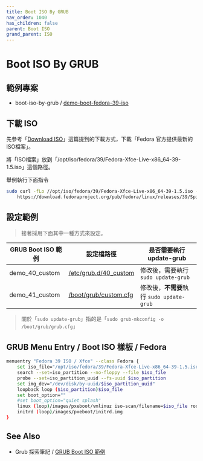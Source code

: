 ```yaml
---
title: Boot ISO By GRUB
nav_order: 1040
has_children: false
parent: Boot ISO
grand_parent: ISO
---
```



# Boot ISO By GRUB


## 範例專案

* boot-iso-by-grub / [demo-boot-fedora-39-iso](https://github.com/samwhelp/fedora-adjustment/tree/main/core/iso/boot-iso/boot-iso-by-grub/demo-boot-fedora-39-iso)


## 下載 ISO

先參考「[Download ISO](https://samwhelp.github.io/note-about-fedora/read/core/iso/download-iso.html)」這篇提到的下載方式，下載「Fedora 官方提供最新的ISO檔案」。

將「ISO檔案」放到「/opt/iso/fedora/39/Fedora-Xfce-Live-x86_64-39-1.5.iso」這個路徑。

舉例執行下面指令

``` sh
sudo curl -fLo //opt/iso/fedora/39/Fedora-Xfce-Live-x86_64-39-1.5.iso --create-dirs \
	https://download.fedoraproject.org/pub/fedora/linux/releases/39/Spins/x86_64/iso/Fedora-Xfce-Live-x86_64-39-1.5.iso
```


## 設定範例

> 接著採用下面其中一種方式來設定。

| GRUB Boot ISO 範例 | 設定檔路徑 | 是否需要執行 update-grub |
| --- | --- | --- |
| demo_40_custom | [/etc/grub.d/40_custom](https://github.com/samwhelp/fedora-adjustment/blob/main/core/iso/boot-iso/boot-iso-by-grub/demo-boot-fedora-39-iso/asset/overlay/etc/grub.d/40_custom) | 修改後，需要執行 `sudo update-grub` |
| demo_41_custom | [/boot/grub/custom.cfg](https://github.com/samwhelp/fedora-adjustment/blob/main/core/iso/boot-iso/boot-iso-by-grub/demo-boot-fedora-39-iso/asset/overlay/boot/grub/custom.cfg) | 修改後，**不需要**執行 `sudo update-grub` |

> 關於「`sudo update-grub`」指的是「`sudo grub-mkconfig -o /boot/grub/grub.cfg`」


## GRUB Menu Entry / Boot ISO 樣板 / Fedora

``` sh
menuentry "Fedora 39 ISO / Xfce" --class Fedora {
	set iso_file="/opt/iso/fedora/39/Fedora-Xfce-Live-x86_64-39-1.5.iso"
	search --set=iso_partition --no-floppy --file $iso_file
	probe --set=iso_partition_uuid --fs-uuid $iso_partition
	set img_dev="/dev/disk/by-uuid/$iso_partition_uuid"
	loopback loop ($iso_partition)$iso_file
	set boot_option=""
	#set boot_option="quiet splash"
	linux (loop)/images/pxeboot/vmlinuz iso-scan/filename=$iso_file root=live:CDLABEL=Fedora-Xfce-Live-39-1-5 rd.live.image rhgb $boot_option
	initrd (loop)/images/pxeboot/initrd.img
}

```


## See Also

* Grub 探索筆記 / [GRUB Boot ISO 範例](https://samwhelp.github.io/note-about-grub/read/howto/boot_iso.html)
